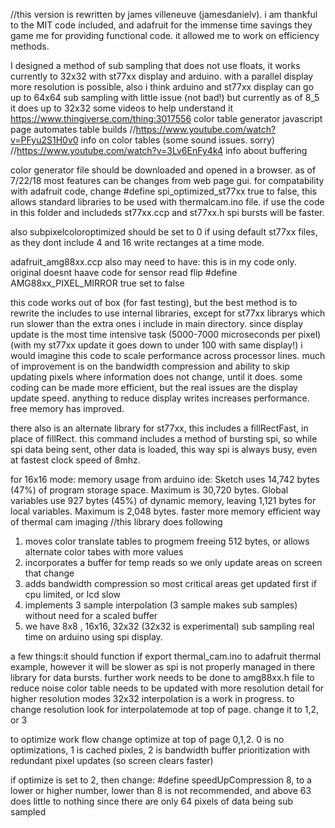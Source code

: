 //this version is rewritten by james villeneuve (jamesdanielv). i am thankful to the MIT code included, and adafruit for the immense time savings they game me for providing functional code. it allowed me to work on efficiency methods.

I designed a method of sub sampling that does not use floats, it works currently to 32x32 with st77xx display and arduino.
with a parallel display more resolution is possible, also i think arduino and st77xx display can go up to 64x64 sub sampling
with little issue (not bad!) but currently as of 8_5 it does up to 32x32
some videos to help understand it
https://www.thingiverse.com/thing:3017556 color table generator javascript page automates table builds
//https://www.youtube.com/watch?v=PFyu2S1H0v0 info on color tables (some sound issues. sorry)
//https://www.youtube.com/watch?v=3Lv6EnFy4k4 info about buffering

color generator file should be downloaded and opened in a browser. as of 7/22/18 most features can be changes from web page gui.
for compatability with adafruit code, change #define spi_optimized_st77xx true to false, this allows standard libraries to be used with thermalcam.ino file. if use the code in this folder and includeds st77xx.ccp and st77xx.h spi bursts will be 
faster. 

also  subpixelcoloroptimized should be set to 0 if using default st77xx files, as they dont include 4 and 16 write rectanges at a time mode.

adafruit_amg88xx.ccp also may need to have:  this is in my code only. original doesnt haave code for sensor read flip
#define AMG88xx_PIXEL_MIRROR true set to false

this code works out of box (for fast testing), but the best method is to rewrite the includes to use internal libraries, except for st77xx librarys which run slower than the extra ones i include in main directory.
since display update is the most time intensive task (5000-7000 microseconds per pixel)
(with my st77xx update it goes down to under 100 with same display!) i would imagine this code to scale performance across processor lines. much of improvement is on the bandwidth compression and ability to skip updating pixels where information does not change, until it does. some coding can be made more efficient, but the real issues are the display update speed. anything to reduce display writes increases performance. free memory has improved.

there also is an alternate library for st77xx, this includes a fillRectFast, in place of fillRect. this command includes a method of bursting spi, so while spi data being sent, other data is loaded, this way spi is always busy, even at fastest clock speed of 8mhz.

for 16x16 mode:
memory usage from arduino ide: Sketch uses 14,742 bytes (47%) of program storage space. Maximum is 30,720 bytes. Global variables use 927 bytes (45%) of dynamic memory, leaving 1,121 bytes for local variables. Maximum is 2,048 bytes.
faster more memory efficient way of thermal cam imaging //this library does following

1. moves color translate tables to progmem freeing 512 bytes, or allows alternate color tabes with more values
2. incorporates a buffer for temp reads so we only update areas on screen that change
3. adds bandwidth compression so most critical areas get updated first if cpu limited, or lcd slow
4. implements 3 sample interpolation (3 sample makes sub samples) without need for a scaled buffer
5. we have 8x8 , 16x16, 32x32 (32x32 is experimental) sub sampling real time on arduino using spi display.


a few things:it should function if export thermal_cam.ino to adafruit thermal example, however it will be slower as spi is not properly managed in there library for data bursts. further work needs to be done to amg88xx.h file to reduce noise color table needs to be updated with more resolution detail for higher resolution modes 32x32 interpolation is a work in progress.
to change resolution look for interpolatemode at top of page. change it to 1,2, or 3

to optimize work flow change optimize at top of page 0,1,2. 0 is no optimizations, 1 is cached pixles, 2 is bandwidth buffer prioritization with redundant pixel updates (so screen clears faster)

if optimize is set to 2, then change: #define speedUpCompression 8, 
to a lower or higher number, lower than 8 is not recommended, 
and above 63 does little to nothing since there are only 64 pixels of data being sub sampled


